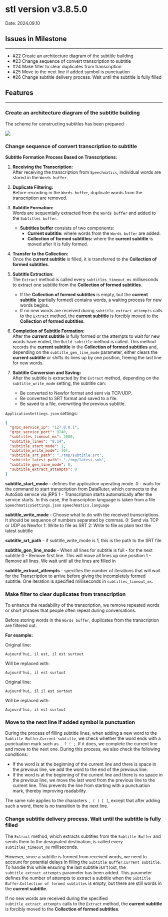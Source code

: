 # stl version v3.8.5.0
Date: 2024.09.10

## Issues in Milestone

---

- #22 Create an architecture diagram of the subtitle building
- #23 Change sequence of convert transcription to subtitle
- #24 Make filter to clear duplicates from transcription
- #25 Move to the next line if added symbol is punctuation
- #26 Change subtitle delivery process. Wait until the subtitle is fully filled

## Features

---

### Create an architecture diagram of the subtitle building

The scheme for constructing subtitles has been prepared

![](../attachments/Algo-Auto-Sub-modify.svg)


### Change sequence of convert transcription to subtitle

**Subtitle Formation Process Based on Transcriptions:**

1. **Receiving the Transcription:**  
   After receiving the transcription from `Speechmatics`, individual words are stored in the `Words buffer`.

2. **Duplicate Filtering:**  
   Before recording in the `Words buffer`, duplicate words from the transcription are removed.

3. **Subtitle Formation:**  
   Words are sequentially extracted from the `Words buffer` and added to the `Subtitles buffer`.

   - **Subtitles buffer** consists of two components:
     - **Current subtitle:** where words from the `Words buffer` are added.
     - **Collection of formed subtitles:** where the **current subtitle** is moved after it is fully formed.

4. **Transfer to the Collection:**  
   Once the **current subtitle** is filled, it is transferred to the **Collection of formed subtitles**.

5. **Subtitle Extraction:**  
   The `Extract` method is called every `subtitles_timeout_ms` milliseconds to extract one subtitle from the **Collection of formed subtitles**.

   - If the **Collection of formed subtitles** is empty, but the **current subtitle** (partially formed) contains words, a waiting process for new words begins.
   - If no new words are received during `subtitle_extract_attempts` calls to the `Extract` method, the **current subtitle** is forcibly moved to the **Collection of formed subtitles**.

6. **Completion of Subtitle Formation:**  
   After the **current subtitle** is fully formed or the attempts to wait for new words have ended, the `Build subtitle` method is called. This method records the **current subtitle** in the **Collection of formed subtitles** and, depending on the `subtitle_gen_line_mode` parameter, either clears the **current subtitle** or shifts its lines up by one position, freeing the last line for new words.

7. **Subtitle Conversion and Saving:**  
   After the subtitle is extracted by the `Extract` method, depending on the `subtitle_write_mode` setting, the subtitle can:
   - Be converted to Newfor format and sent via TCP/UDP.
   - Be converted to SRT format and saved to a file.
   - Be saved to a file, overwriting the previous subtitle.

`ApplicationSettings.json` settings:

```json
{
  "grpc_service_ip": "127.0.0.1",
  "grpc_service_port": 9740,
  "subtitles_timeout_ms": 2000,
  "subtitle_lines": "8,14",
  "subtitle_start_mode": 1,
  "subtitle_write_mode": [0],
  "subtitle_srt_path": "./tmp/subtitle.srt",
  "subtitle_latest_path": "./tmp/latest.sub",
  "subtitle_gen_line_mode": 0,
  "subtitle_extract_attempts": 0
}
```

**subtitle_start_mode** - defines the application operating mode.
0 - waits for the command to start transcription from DataRuter, which connects to the AutoSob service via jRPS
1 - Transcription starts automatically after the service starts. In this case, the transcription language is taken from a file `SpeechmaticsSettings.json` `speechmatics.language`

**subtitle_write_mode** - Choose what to do with the received transcriptions. It should be sequence of numbers separated by commas.
0: Send via TCP or UDP as Newfor
1: Write to file as SRT
2: Write to file as plain text the latest subtitle

**subtitle_srt_path** - if subtitle_write_mode is 1, this is the path to the SRT file

**subtitle_gen_line_mode** - When all lines for subtitle is full - for the next subtitle
0 - Remove first line. This will move all lines up one position
1 - Remove all lines. We wait until all the lines are filled in

**subtitle_extract_attempts** - specifies the number of iterations that will wait for the Transcription
to arrive before giving the incompletely formed subtitle. One iteration is specified milliseconds in `subtitles_timeout_ms`.


### Make filter to clear duplicates from transcription

To enhance the readability of the transcription, we remove repeated words or short phrases that people often repeat during conversations.

Before storing words in the `Words buffer`, duplicates from the transcription are filtered out.

**For example:**

Original line:

```
Aujourd'hui, il est, il est surtout
```

Will be replaced with:

```
Aujourd'hui, il est surtout
```

Original line:

```
Aujourd'hui, il il est surtout
```

Will be replaced with:

```
Aujourd'hui, il est surtout
```


### Move to the next line if added symbol is punctuation

During the process of filling subtitle lines, when adding a new word to the `Subtitle Buffer`.`Current subtitle`, we check whether the word ends with a punctuation mark such as `. ? ! ;`. If it does, we complete the current line and move to the next one. During this process, we also check the following conditions:

- If the word is at the beginning of the current line and there is space in the previous line, we add the word to the end of the previous line.
- If the word is at the beginning of the current line and there is no space in the previous line, we move the last word from the previous line to the current line. This prevents the line from starting with a punctuation mark, thereby improving readability.

The same rule applies to the characters `, ( ) [ ]`, except that after adding such a word, there is no transition to the next line.


### Change subtitle delivery process. Wait until the subtitle is fully filled

The `Extract` method, which extracts subtitles from the `Subtitle Buffer` and sends them to the designated destination, is called every `subtitles_timeout_ms` milliseconds.

However, since a subtitle is formed from received words, we need to account for potential delays in filling the `Subtitle Buffer`.`Current subtitle`. To handle this while ensuring the last subtitle isn't lost, the `subtitle_extract_attempts` parameter has been added. This parameter defines the number of attempts to extract a subtitle when the `Subtitle Buffer`.`Collection of formed subtitles` is empty, but there are still words in the **current subtitle**.

If no new words are received during the specified `subtitle_extract_attempts` calls to the `Extract` method, the **current subtitle** is forcibly moved to the **Collection of formed subtitles**.



